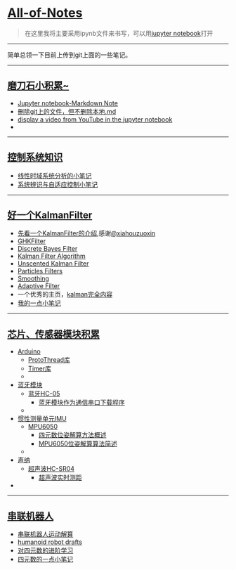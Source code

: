 # [All-of-Notes](https://github.com/w407022008/All-of-Notes)

>在这里我将主要采用ipynb文件来书写，可以用[jupyter notebook](http://nbviewer.jupyter.org/)打开
---
简单总领一下目前上传到git上面的一些笔记。

---
## [磨刀石小积累~](https://github.com/w407022008/All-of-Notes/blob/master/some-tips)
* [Jupyter notebook-Markdown Note](http://nbviewer.jupyter.org/github/w407022008/All-of-Notes/blob/master/some-tips/Jupyter%20notebook-Markdown%20Note.ipynb)
* [删除git上的文件，但不删除本地.md](https://github.com/w407022008/All-of-Notes/blob/master/some-tips/%E5%88%A0%E9%99%A4git%E4%B8%8A%E7%9A%84%E6%96%87%E4%BB%B6%EF%BC%8C%E4%BD%86%E4%B8%8D%E5%88%A0%E9%99%A4%E6%9C%AC%E5%9C%B0.md)
* [display a video from YouTube in the jupyter notebook](http://nbviewer.jupyter.org/github/w407022008/All-of-Notes/blob/master/some-tips/display%20a%20video%20from%20YouTube%20in%20the%20jupyter%20notebook.ipynb)
*

---
## [控制系统知识]()
* [线性时域系统分析的小笔记](https://drive.google.com/open?id=1BcxagWBShVs-YoSR-lwztXO8UBwGK0iN)
* [系统辨识与自适应控制小笔记](https://drive.google.com/open?id=1sCwRN64LIVAx7aaOgWdnKoj9JaneW8GR)

---

## [好一个KalmanFilter](https://github.com/w407022008/All-of-Notes/tree/master/Kalman-Bayesian-Filter-Notes)
* [先看一个KalmanFilter的介绍](https://github.com/w407022008/notes/blob/master/essays/Kalman%E6%BB%A4%E6%B3%A2%E5%99%A8%E4%BB%8E%E5%8E%9F%E7%90%86%E5%88%B0%E5%AE%9E%E7%8E%B0.md),感谢[@xiahouzuoxin](https://github.com/xiahouzuoxin)
* [GHKFilter](http://nbviewer.jupyter.org/github/w407022008/All-of-Notes/blob/master/Kalman-Bayesian-Filter-Notes/01%20GHK-filter--Notes.ipynb)
* [Discrete Bayes Filter](http://nbviewer.jupyter.org/github/w407022008/All-of-Notes/blob/master/Kalman-Bayesian-Filter-Notes/02%20Discrete-Bayes%20Filter-Notes.ipynb)
* [Kalman Filter Algorithm](http://nbviewer.jupyter.org/github/w407022008/All-of-Notes/blob/master/Kalman-Bayesian-Filter-Notes/06%20Kalman%20Filter%20Algorithm.ipynb)
* [Unscented Kalman Filter](http://nbviewer.jupyter.org/github/w407022008/All-of-Notes/blob/master/Kalman-Bayesian-Filter-Notes/10%20Unscented-Kalman-Filter-Notes---Multi-position-Sensor-Fusion.ipynb)
* [Particles Filters](http://nbviewer.jupyter.org/github/w407022008/All-of-Notes/blob/master/Kalman-Bayesian-Filter-Notes/12%20Particle-Filters.ipynb)
* [Smoothing](http://nbviewer.jupyter.org/github/w407022008/All-of-Notes/blob/master/Kalman-Bayesian-Filter-Notes/13%20Smoothing--UKF_SensorFusion--Notes.ipynb)
* [Adaptive Filter](http://nbviewer.jupyter.org/github/w407022008/All-of-Notes/blob/master/Kalman-Bayesian-Filter-Notes/14%20Adaptive-Filtering.ipynb)
* 一个优秀的主页，[kalman完全内容](http://www.cs.unc.edu/~welch/kalman/)
* [我的一点小笔记](https://drive.google.com/open?id=0Bzmx-vgdNPujczI0WnBmTGhGSVk)

---
## [芯片、传感器模块积累](https://github.com/w407022008/All-of-Notes/tree/master/some-learning-notes-for-chips&sensors)
* [Arduino](https://github.com/w407022008/All-of-Notes/tree/master/some-learning-notes-for-chips&sensors/Arduino-studyNotes)
  * [ProtoThread库](http://nbviewer.jupyter.org/github/w407022008/All-of-Notes/blob/master/some-learning-notes-for-chips&sensors/Arduino-studyNotes/ProtoThreads库.ipynb)
  * [Timer库](http://nbviewer.jupyter.org/github/w407022008/All-of-Notes/blob/master/some-learning-notes-for-chips&sensors/Arduino-studyNotes/Timer库.ipynb)
  *
* [蓝牙模块](https://github.com/w407022008/All-of-Notes/tree/master/some-learning-notes-for-chips&sensors/Bluetooth)
  * [蓝牙HC-05](https://github.com/w407022008/All-of-Notes/tree/master/some-learning-notes-for-chips&sensors/Bluetooth/BT-HC-05)
    * [蓝牙模块作为通信串口下载程序](http://nbviewer.jupyter.org/github/w407022008/All-of-Notes/tree/master/some-learning-notes-for-chips&sensors/Bluetooth/BT-HC-05/HC-05蓝牙模块通信下载.ipynb)
  *
* [惯性测量单元IMU](https://github.com/w407022008/All-of-Notes/tree/master/some-learning-notes-for-chips&sensors/IMU)
  * [MPU6050](https://github.com/w407022008/All-of-Notes/tree/master/some-learning-notes-for-chips&sensors/IMU/MPU6050)
    * [四元数位姿解算方法概述](http://nbviewer.jupyter.org/github/w407022008/All-of-Notes/tree/master/some-learning-notes-for-chips&sensors/IMU/MPU6050/四元数位姿解算.ipynb)
    * [MPU6050位姿解算算法简述](http://nbviewer.jupyter.org/github/w407022008/All-of-Notes/tree/master/some-learning-notes-for-chips&sensors/IMU/MPU6050/MPU6050位姿解算简述.ipynb)
  *
* [声纳](https://github.com/w407022008/All-of-Notes/tree/master/some-learning-notes-for-chips&sensors/sonar)
  * [超声波HC-SR04](https://github.com/w407022008/All-of-Notes/tree/master/some-learning-notes-for-chips&sensors/sonar/sonar-HC-SR04)
    * [超声波实时测距](http://nbviewer.jupyter.org/github/w407022008/All-of-Notes/tree/master/some-learning-notes-for-chips&sensors/sonar/sonar-HC-SR-04/HC-SR04.ipynb)
*

---
## [串联机器人](https://github.com/w407022008/All-of-Notes/tree/master/%E4%B8%B2%E8%81%94%E6%9C%BA%E5%99%A8%E4%BA%BA)
  * [串联机器人运动解算](http://nbviewer.jupyter.org/github/w407022008/All-of-Notes/blob/master/%E4%B8%B2%E8%81%94%E6%9C%BA%E5%99%A8%E4%BA%BA/%E4%B8%B2%E8%81%94%E6%9C%BA%E5%99%A8%E4%BA%BA%E8%BF%90%E5%8A%A8%E8%A7%A3%E7%AE%97.ipynb)
  * [humanoid robot drafts](https://drive.google.com/open?id=0Bzmx-vgdNPujVmRiWGh3T3NHbDA)
  * [对四元数的进阶学习](http://nbviewer.jupyter.org/github/w407022008/All-of-Notes/blob/master/%E4%B8%B2%E8%81%94%E6%9C%BA%E5%99%A8%E4%BA%BA/%E5%AF%B9%E5%9B%9B%E5%85%83%E6%95%B0%E7%9A%84%E8%BF%9B%E9%98%B6%E5%AD%A6%E4%B9%A0.ipynb)
  * [四元数的一点小笔记](https://drive.google.com/open?id=0Bzmx-vgdNPujMmJNS1g5QUs4eGs)
